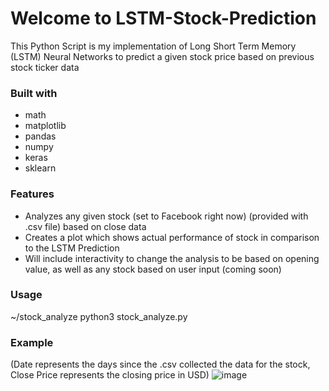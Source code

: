 # Welcome to LSTM-Stock-Prediction

This Python Script is my implementation of Long Short Term Memory (LSTM) Neural Networks to predict a given stock price based on previous stock ticker data

### Built with
* math
* matplotlib
* pandas
* numpy
* keras
* sklearn

### Features
* Analyzes any given stock (set to Facebook right now) (provided with .csv file) based on close data
* Creates a plot which shows actual performance of stock in comparison to the LSTM Prediction
* Will include interactivity to change the analysis to be based on opening value, as well as any stock based on user input (coming soon)

### Usage
~/stock_analyze python3 stock_analyze.py

### Example
(Date represents the days since the .csv collected the data for the stock, Close Price represents the closing price in USD)
![image](https://user-images.githubusercontent.com/77243976/163092778-9a59bdb7-7417-42f4-b27c-fe495f45eee0.png)
